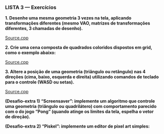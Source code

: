 ### LISTA 3 — Exercícios

**1. Desenhe uma mesma geometria 3 vezes na tela, aplicando transformações diferentes (mesmo VAO, matrizes de transformações diferentes, 3 chamadas de desenho).**

[Source.cpp](./HelloOrtho/Exercicio7/Exercicio%201.cpp)

**2. Crie uma cena composta de quadrados coloridos dispostos em grid, como o exemplo abaixo:**

[Source.cpp](./HelloOrtho/Exercicio7/Exercicio%202.cpp)

**3. Altere a posição de uma geometria (triângulo ou retângulo) nas 4 direções (cima, baixo, esquerda e direita) utilizando comandos de teclado para o controle (WASD ou setas).**

[Source.cpp](./HelloOrtho/Exercicio7/Exercicio%203.cpp)

**(Desafio-extra 1) “Screensaver”: implemente um algoritmo que controle uma geometria (triângulo ou quadrilátero) com comportamento parecido com o do jogo “Pong” (quando atinge os limites da tela, espelha o vetor de direção).**


**(Desafio-extra 2) “Piskel”: implemente um editor de pixel art simples:**
